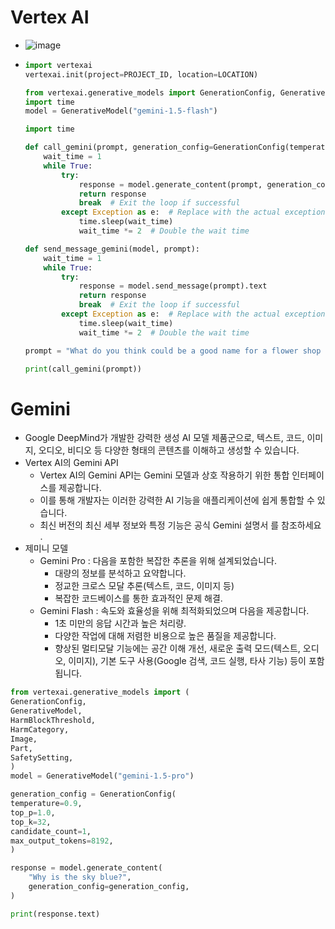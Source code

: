 # Vertex AI
- ![image](https://github.com/user-attachments/assets/8b6c90d7-c7ee-41aa-b032-307783bfa30d)
- ```python
  import vertexai
  vertexai.init(project=PROJECT_ID, location=LOCATION)

  from vertexai.generative_models import GenerationConfig, GenerativeModel
  import time
  model = GenerativeModel("gemini-1.5-flash")

  import time

  def call_gemini(prompt, generation_config=GenerationConfig(temperature=1.0)):
      wait_time = 1
      while True:
          try:
              response = model.generate_content(prompt, generation_config=generation_config).text
              return response
              break  # Exit the loop if successful
          except Exception as e:  # Replace with the actual exception type
              time.sleep(wait_time)
              wait_time *= 2  # Double the wait time
  
  def send_message_gemini(model, prompt):    
      wait_time = 1
      while True:
          try:
              response = model.send_message(prompt).text
              return response
              break  # Exit the loop if successful
          except Exception as e:  # Replace with the actual exception type
              time.sleep(wait_time)
              wait_time *= 2  # Double the wait time

  prompt = "What do you think could be a good name for a flower shop that specializes in selling bouquets of dried flowers more than fresh flowers?"

  print(call_gemini(prompt))
  ```

# Gemini
- Google DeepMind가 개발한 강력한 생성 AI 모델 제품군으로, 텍스트, 코드, 이미지, 오디오, 비디오 등 다양한 형태의 콘텐츠를 이해하고 생성할 수 있습니다.
- Vertex AI의 Gemini API 
  - Vertex AI의 Gemini API는 Gemini 모델과 상호 작용하기 위한 통합 인터페이스를 제공합니다. 
  - 이를 통해 개발자는 이러한 강력한 AI 기능을 애플리케이션에 쉽게 통합할 수 있습니다. 
  - 최신 버전의 최신 세부 정보와 특정 기능은 공식 Gemini 설명서 를 참조하세요 .
- 제미니 모델
  - Gemini Pro : 다음을 포함한 복잡한 추론을 위해 설계되었습니다.
    - 대량의 정보를 분석하고 요약합니다.
    - 정교한 크로스 모달 추론(텍스트, 코드, 이미지 등)
    - 복잡한 코드베이스를 통한 효과적인 문제 해결.
  - Gemini Flash : 속도와 효율성을 위해 최적화되었으며 다음을 제공합니다.
    - 1초 미만의 응답 시간과 높은 처리량.
    - 다양한 작업에 대해 저렴한 비용으로 높은 품질을 제공합니다. 
    - 향상된 멀티모달 기능에는 공간 이해 개선, 새로운 출력 모드(텍스트, 오디오, 이미지), 기본 도구 사용(Google 검색, 코드 실행, 타사 기능) 등이 포함됩니다.

```python
from vertexai.generative_models import (
GenerationConfig,
GenerativeModel,
HarmBlockThreshold,
HarmCategory,
Image,
Part,
SafetySetting,
)
model = GenerativeModel("gemini-1.5-pro")

generation_config = GenerationConfig(
temperature=0.9,
top_p=1.0,
top_k=32,
candidate_count=1,
max_output_tokens=8192,
)

response = model.generate_content(
    "Why is the sky blue?",
    generation_config=generation_config,
)

print(response.text)
